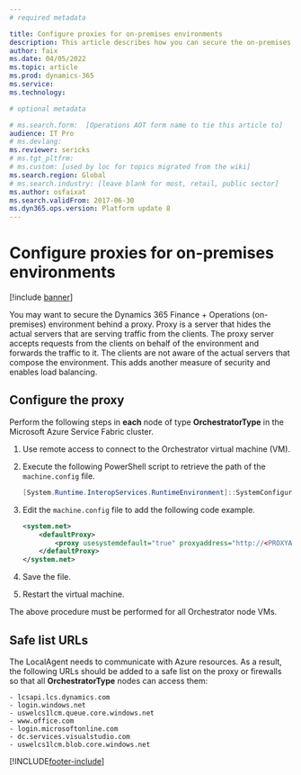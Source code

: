 ```yaml
---
# required metadata

title: Configure proxies for on-premises environments
description: This article describes how you can secure the on-premises environment behind a proxy.
author: faix
ms.date: 04/05/2022
ms.topic: article
ms.prod: dynamics-365 
ms.service:
ms.technology: 

# optional metadata

# ms.search.form:  [Operations AOT form name to tie this article to]
audience: IT Pro
# ms.devlang: 
ms.reviewer: sericks
# ms.tgt_pltfrm: 
# ms.custom: [used by loc for topics migrated from the wiki]
ms.search.region: Global 
# ms.search.industry: [leave blank for most, retail, public sector]
ms.author: osfaixat
ms.search.validFrom: 2017-06-30 
ms.dyn365.ops.version: Platform update 8 
---
```


# Configure proxies for on-premises environments

[!include [banner](../includes/banner.md)]

You may want to secure the Dynamics 365 Finance + Operations (on-premises) environment behind a proxy. Proxy is a server that hides the actual servers that are serving traffic from the clients. The proxy server accepts requests from the clients on behalf of the environment and forwards the traffic to it. The clients are not aware of the actual servers that compose the environment. This adds another measure of security and enables load balancing. 

## Configure the proxy

Perform the following steps in **each** node of type **OrchestratorType** in the Microsoft Azure Service Fabric cluster.

1. Use remote access to connect to the Orchestrator virtual machine (VM).
2. Execute the following PowerShell script to retrieve the path of the ```machine.config``` file.

	```powershell
	[System.Runtime.InteropServices.RuntimeEnvironment]::SystemConfigurationFile
	```

3. Edit the ```machine.config``` file to add the following code example.

	```xml
	<system.net>
		<defaultProxy>
            <proxy usesystemdefault="true" proxyaddress="http://<PROXYADDRESS>:<PROXYPORT>" bypassonlocal="true" />
        </defaultProxy>
    </system.net>
	```

4. Save the file.
5. Restart the virtual machine.

The above procedure must be performed for all Orchestrator node VMs.

## Safe list URLs

The LocalAgent needs to communicate with Azure resources. As a result, the following URLs should be added to a safe list on the proxy or firewalls so that all **OrchestratorType** nodes can access them:

```Text
- lcsapi.lcs.dynamics.com
- login.windows.net
- uswelcs1lcm.queue.core.windows.net
- www.office.com
- login.microsoftonline.com
- dc.services.visualstudio.com
- uswelcs1lcm.blob.core.windows.net
```


[!INCLUDE[footer-include](../../../includes/footer-banner.md)]
